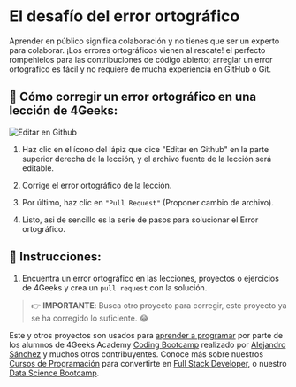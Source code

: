 <!-- hide -->
# El desafío del error ortográfico
<!-- endhide -->

Aprender en público significa colaboración y no tienes que ser un experto para colaborar. ¡Los errores ortográficos vienen al rescate! el perfecto rompehielos para las contribuciones de código abierto; arreglar un error ortográfico es fácil y no requiere de mucha experiencia en GitHub o Git.
 
## 🔷 Cómo corregir un error ortográfico en una lección de 4Geeks:  

![Editar en Github](https://github.com/breatheco-de/the-misspell-chalenge/blob/master/assets/github-logo2.png?raw=true)

1. Haz clic en el ícono del lápiz que dice "Editar en Github" en la parte superior derecha de la lección, y el archivo fuente de la lección será editable.

2. Corrige el error ortográfico de la lección.

3. Por último, haz clic en `"Pull Request"` (Proponer cambio de archivo).

4. Listo, asi de sencillo es la serie de pasos para solucionar el Error ortográfico.

## 📝 Instrucciones:

1. Encuentra un error ortográfico en las lecciones, proyectos o ejercicios de 4Geeks y crea un `pull request` con la solución.

> 👉 **IMPORTANTE**: Busca otro proyecto para corregir, este proyecto ya se ha corregido lo suficiente. 😂

Este y otros proyectos son usados para [aprender a programar](https://4geeksacademy.com/es/aprender-a-programar/aprender-a-programar-desde-cero) por parte de los alumnos de 4Geeks Academy [Coding Bootcamp](https://4geeksacademy.com/us/coding-bootcamp) realizado por [Alejandro Sánchez](https://twitter.com/alesanchezr) y muchos otros contribuyentes. Conoce más sobre nuestros [Cursos de Programación](https://4geeksacademy.com/es/curso-de-programacion-desde-cero?lang=es) para convertirte en [Full Stack Developer](https://4geeksacademy.com/es/coding-bootcamps/desarrollador-full-stack/?lang=es), o nuestro [Data Science Bootcamp](https://4geeksacademy.com/es/coding-bootcamps/curso-datascience-machine-learning).
